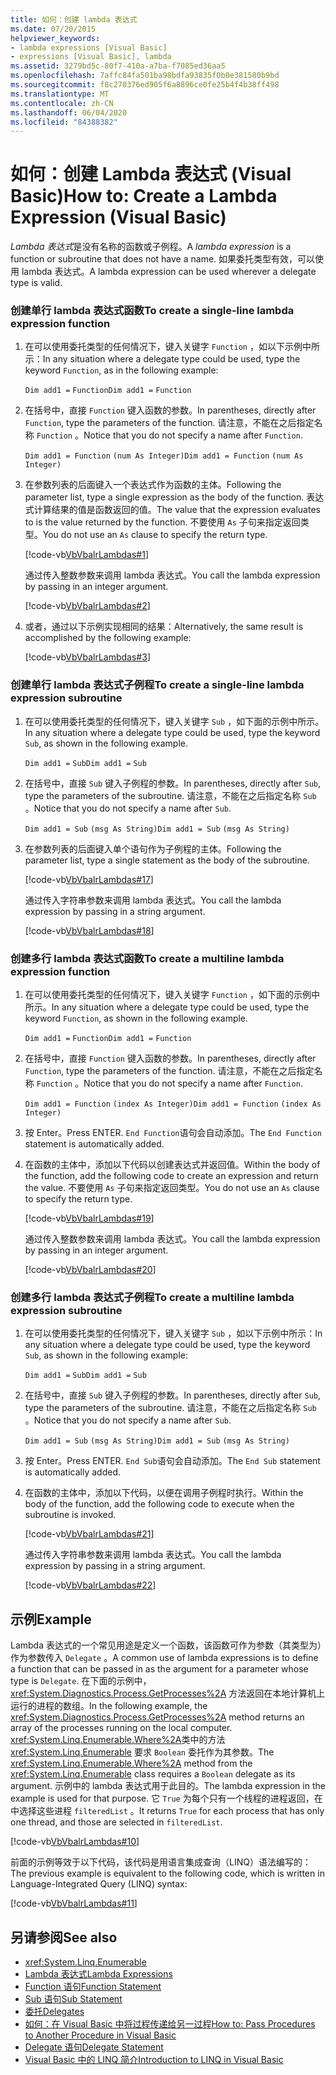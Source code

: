 ```yaml
---
title: 如何：创建 lambda 表达式
ms.date: 07/20/2015
helpviewer_keywords:
- lambda expressions [Visual Basic]
- expressions [Visual Basic], lambda
ms.assetid: 3279bd5c-80f7-410a-a7ba-f7085ed36aa5
ms.openlocfilehash: 7affc84fa501ba98bdfa93835f0b0e381580b9bd
ms.sourcegitcommit: f8c270376ed905f6a8896ce0fe25b4f4b38ff498
ms.translationtype: MT
ms.contentlocale: zh-CN
ms.lasthandoff: 06/04/2020
ms.locfileid: "84388382"
---
```

# <a name="how-to-create-a-lambda-expression-visual-basic"></a><span data-ttu-id="0b594-102">如何：创建 Lambda 表达式 (Visual Basic)</span><span class="sxs-lookup"><span data-stu-id="0b594-102">How to: Create a Lambda Expression (Visual Basic)</span></span>
<span data-ttu-id="0b594-103">*Lambda 表达式*是没有名称的函数或子例程。</span><span class="sxs-lookup"><span data-stu-id="0b594-103">A *lambda expression* is a function or subroutine that does not have a name.</span></span> <span data-ttu-id="0b594-104">如果委托类型有效，可以使用 lambda 表达式。</span><span class="sxs-lookup"><span data-stu-id="0b594-104">A lambda expression can be used wherever a delegate type is valid.</span></span>  
  
### <a name="to-create-a-single-line-lambda-expression-function"></a><span data-ttu-id="0b594-105">创建单行 lambda 表达式函数</span><span class="sxs-lookup"><span data-stu-id="0b594-105">To create a single-line lambda expression function</span></span>  
  
1. <span data-ttu-id="0b594-106">在可以使用委托类型的任何情况下，键入关键字 `Function` ，如以下示例中所示：</span><span class="sxs-lookup"><span data-stu-id="0b594-106">In any situation where a delegate type could be used, type the keyword `Function`, as in the following example:</span></span>  
  
     <span data-ttu-id="0b594-107">`Dim add1 =`   `Function`</span><span class="sxs-lookup"><span data-stu-id="0b594-107">`Dim add1 =`   `Function`</span></span>  
  
2. <span data-ttu-id="0b594-108">在括号中，直接 `Function` 键入函数的参数。</span><span class="sxs-lookup"><span data-stu-id="0b594-108">In parentheses, directly after `Function`, type the parameters of the function.</span></span> <span data-ttu-id="0b594-109">请注意，不能在之后指定名称 `Function` 。</span><span class="sxs-lookup"><span data-stu-id="0b594-109">Notice that you do not specify a name after `Function`.</span></span>  
  
     <span data-ttu-id="0b594-110">`Dim add1 = Function`   `(num As Integer)`</span><span class="sxs-lookup"><span data-stu-id="0b594-110">`Dim add1 = Function`   `(num As Integer)`</span></span>  
  
3. <span data-ttu-id="0b594-111">在参数列表的后面键入一个表达式作为函数的主体。</span><span class="sxs-lookup"><span data-stu-id="0b594-111">Following the parameter list, type a single expression as the body of the function.</span></span> <span data-ttu-id="0b594-112">表达式计算结果的值是函数返回的值。</span><span class="sxs-lookup"><span data-stu-id="0b594-112">The value that the expression evaluates to is the value returned by the function.</span></span> <span data-ttu-id="0b594-113">不要使用 `As` 子句来指定返回类型。</span><span class="sxs-lookup"><span data-stu-id="0b594-113">You do not use an `As` clause to specify the return type.</span></span>  
  
     [!code-vb[VbVbalrLambdas#1](~/samples/snippets/visualbasic/VS_Snippets_VBCSharp/VbVbalrLambdas/VB/Class1.vb#1)]  
  
     <span data-ttu-id="0b594-114">通过传入整数参数来调用 lambda 表达式。</span><span class="sxs-lookup"><span data-stu-id="0b594-114">You call the lambda expression by passing in an integer argument.</span></span>  
  
     [!code-vb[VbVbalrLambdas#2](~/samples/snippets/visualbasic/VS_Snippets_VBCSharp/VbVbalrLambdas/VB/Class1.vb#2)]  
  
4. <span data-ttu-id="0b594-115">或者，通过以下示例实现相同的结果：</span><span class="sxs-lookup"><span data-stu-id="0b594-115">Alternatively, the same result is accomplished by the following example:</span></span>  
  
     [!code-vb[VbVbalrLambdas#3](~/samples/snippets/visualbasic/VS_Snippets_VBCSharp/VbVbalrLambdas/VB/Class1.vb#3)]  
  
### <a name="to-create-a-single-line-lambda-expression-subroutine"></a><span data-ttu-id="0b594-116">创建单行 lambda 表达式子例程</span><span class="sxs-lookup"><span data-stu-id="0b594-116">To create a single-line lambda expression subroutine</span></span>  
  
1. <span data-ttu-id="0b594-117">在可以使用委托类型的任何情况下，键入关键字 `Sub` ，如下面的示例中所示。</span><span class="sxs-lookup"><span data-stu-id="0b594-117">In any situation where a delegate type could be used, type the keyword `Sub`, as shown in the following example.</span></span>  
  
     <span data-ttu-id="0b594-118">`Dim add1 =`   `Sub`</span><span class="sxs-lookup"><span data-stu-id="0b594-118">`Dim add1 =`   `Sub`</span></span>  
  
2. <span data-ttu-id="0b594-119">在括号中，直接 `Sub` 键入子例程的参数。</span><span class="sxs-lookup"><span data-stu-id="0b594-119">In parentheses, directly after `Sub`, type the parameters of the subroutine.</span></span> <span data-ttu-id="0b594-120">请注意，不能在之后指定名称 `Sub` 。</span><span class="sxs-lookup"><span data-stu-id="0b594-120">Notice that you do not specify a name after `Sub`.</span></span>  
  
     <span data-ttu-id="0b594-121">`Dim add1 = Sub`   `(msg As String)`</span><span class="sxs-lookup"><span data-stu-id="0b594-121">`Dim add1 = Sub`   `(msg As String)`</span></span>  
  
3. <span data-ttu-id="0b594-122">在参数列表的后面键入单个语句作为子例程的主体。</span><span class="sxs-lookup"><span data-stu-id="0b594-122">Following the parameter list, type a single statement as the body of the subroutine.</span></span>  
  
     [!code-vb[VbVbalrLambdas#17](~/samples/snippets/visualbasic/VS_Snippets_VBCSharp/VbVbalrLambdas/VB/Class1.vb#17)]  
  
     <span data-ttu-id="0b594-123">通过传入字符串参数来调用 lambda 表达式。</span><span class="sxs-lookup"><span data-stu-id="0b594-123">You call the lambda expression by passing in a string argument.</span></span>  
  
     [!code-vb[VbVbalrLambdas#18](~/samples/snippets/visualbasic/VS_Snippets_VBCSharp/VbVbalrLambdas/VB/Class1.vb#18)]  
  
### <a name="to-create-a-multiline-lambda-expression-function"></a><span data-ttu-id="0b594-124">创建多行 lambda 表达式函数</span><span class="sxs-lookup"><span data-stu-id="0b594-124">To create a multiline lambda expression function</span></span>  
  
1. <span data-ttu-id="0b594-125">在可以使用委托类型的任何情况下，键入关键字 `Function` ，如下面的示例中所示。</span><span class="sxs-lookup"><span data-stu-id="0b594-125">In any situation where a delegate type could be used, type the keyword `Function`, as shown in the following example.</span></span>  
  
     <span data-ttu-id="0b594-126">`Dim add1 =`   `Function`</span><span class="sxs-lookup"><span data-stu-id="0b594-126">`Dim add1 =`   `Function`</span></span>  
  
2. <span data-ttu-id="0b594-127">在括号中，直接 `Function` 键入函数的参数。</span><span class="sxs-lookup"><span data-stu-id="0b594-127">In parentheses, directly after `Function`, type the parameters of the function.</span></span> <span data-ttu-id="0b594-128">请注意，不能在之后指定名称 `Function` 。</span><span class="sxs-lookup"><span data-stu-id="0b594-128">Notice that you do not specify a name after `Function`.</span></span>  
  
     <span data-ttu-id="0b594-129">`Dim add1 = Function`   `(index As Integer)`</span><span class="sxs-lookup"><span data-stu-id="0b594-129">`Dim add1 = Function`   `(index As Integer)`</span></span>  
  
3. <span data-ttu-id="0b594-130">按 Enter。</span><span class="sxs-lookup"><span data-stu-id="0b594-130">Press ENTER.</span></span> <span data-ttu-id="0b594-131">`End Function`语句会自动添加。</span><span class="sxs-lookup"><span data-stu-id="0b594-131">The `End Function` statement is automatically added.</span></span>  
  
4. <span data-ttu-id="0b594-132">在函数的主体中，添加以下代码以创建表达式并返回值。</span><span class="sxs-lookup"><span data-stu-id="0b594-132">Within the body of the function, add the following code to create an expression and return the value.</span></span> <span data-ttu-id="0b594-133">不要使用 `As` 子句来指定返回类型。</span><span class="sxs-lookup"><span data-stu-id="0b594-133">You do not use an `As` clause to specify the return type.</span></span>  
  
     [!code-vb[VbVbalrLambdas#19](~/samples/snippets/visualbasic/VS_Snippets_VBCSharp/VbVbalrLambdas/VB/Class1.vb#19)]  
  
     <span data-ttu-id="0b594-134">通过传入整数参数来调用 lambda 表达式。</span><span class="sxs-lookup"><span data-stu-id="0b594-134">You call the lambda expression by passing in an integer argument.</span></span>  
  
     [!code-vb[VbVbalrLambdas#20](~/samples/snippets/visualbasic/VS_Snippets_VBCSharp/VbVbalrLambdas/VB/Class1.vb#20)]  
  
### <a name="to-create-a-multiline-lambda-expression-subroutine"></a><span data-ttu-id="0b594-135">创建多行 lambda 表达式子例程</span><span class="sxs-lookup"><span data-stu-id="0b594-135">To create a multiline lambda expression subroutine</span></span>  
  
1. <span data-ttu-id="0b594-136">在可以使用委托类型的任何情况下，键入关键字 `Sub` ，如以下示例中所示：</span><span class="sxs-lookup"><span data-stu-id="0b594-136">In any situation where a delegate type could be used, type the keyword `Sub`, as shown in the following example:</span></span>  
  
     <span data-ttu-id="0b594-137">`Dim add1 =`   `Sub`</span><span class="sxs-lookup"><span data-stu-id="0b594-137">`Dim add1 =`   `Sub`</span></span>  
  
2. <span data-ttu-id="0b594-138">在括号中，直接 `Sub` 键入子例程的参数。</span><span class="sxs-lookup"><span data-stu-id="0b594-138">In parentheses, directly after `Sub`, type the parameters of the subroutine.</span></span> <span data-ttu-id="0b594-139">请注意，不能在之后指定名称 `Sub` 。</span><span class="sxs-lookup"><span data-stu-id="0b594-139">Notice that you do not specify a name after `Sub`.</span></span>  
  
     <span data-ttu-id="0b594-140">`Dim add1 = Sub`  `(msg As String)`</span><span class="sxs-lookup"><span data-stu-id="0b594-140">`Dim add1 = Sub`  `(msg As String)`</span></span>  
  
3. <span data-ttu-id="0b594-141">按 Enter。</span><span class="sxs-lookup"><span data-stu-id="0b594-141">Press ENTER.</span></span> <span data-ttu-id="0b594-142">`End Sub`语句会自动添加。</span><span class="sxs-lookup"><span data-stu-id="0b594-142">The `End Sub` statement is automatically added.</span></span>  
  
4. <span data-ttu-id="0b594-143">在函数的主体中，添加以下代码，以便在调用子例程时执行。</span><span class="sxs-lookup"><span data-stu-id="0b594-143">Within the body of the function, add the following code to execute when the subroutine is invoked.</span></span>  
  
     [!code-vb[VbVbalrLambdas#21](~/samples/snippets/visualbasic/VS_Snippets_VBCSharp/VbVbalrLambdas/VB/Class1.vb#21)]  
  
     <span data-ttu-id="0b594-144">通过传入字符串参数来调用 lambda 表达式。</span><span class="sxs-lookup"><span data-stu-id="0b594-144">You call the lambda expression by passing in a string argument.</span></span>  
  
     [!code-vb[VbVbalrLambdas#22](~/samples/snippets/visualbasic/VS_Snippets_VBCSharp/VbVbalrLambdas/VB/Class1.vb#22)]  
  
## <a name="example"></a><span data-ttu-id="0b594-145">示例</span><span class="sxs-lookup"><span data-stu-id="0b594-145">Example</span></span>  
 <span data-ttu-id="0b594-146">Lambda 表达式的一个常见用途是定义一个函数，该函数可作为参数（其类型为）作为参数传入 `Delegate` 。</span><span class="sxs-lookup"><span data-stu-id="0b594-146">A common use of lambda expressions is to define a function that can be passed in as the argument for a parameter whose type is `Delegate`.</span></span> <span data-ttu-id="0b594-147">在下面的示例中， <xref:System.Diagnostics.Process.GetProcesses%2A> 方法返回在本地计算机上运行的进程的数组。</span><span class="sxs-lookup"><span data-stu-id="0b594-147">In the following example, the <xref:System.Diagnostics.Process.GetProcesses%2A> method returns an array of the processes running on the local computer.</span></span> <span data-ttu-id="0b594-148"><xref:System.Linq.Enumerable.Where%2A>类中的方法 <xref:System.Linq.Enumerable> 要求 `Boolean` 委托作为其参数。</span><span class="sxs-lookup"><span data-stu-id="0b594-148">The <xref:System.Linq.Enumerable.Where%2A> method from the <xref:System.Linq.Enumerable> class requires a `Boolean` delegate as its argument.</span></span> <span data-ttu-id="0b594-149">示例中的 lambda 表达式用于此目的。</span><span class="sxs-lookup"><span data-stu-id="0b594-149">The lambda expression in the example is used for that purpose.</span></span> <span data-ttu-id="0b594-150">它 `True` 为每个只有一个线程的进程返回，在中选择这些进程 `filteredList` 。</span><span class="sxs-lookup"><span data-stu-id="0b594-150">It returns `True` for each process that has only one thread, and those are selected in `filteredList`.</span></span>  
  
 [!code-vb[VbVbalrLambdas#10](~/samples/snippets/visualbasic/VS_Snippets_VBCSharp/VbVbalrLambdas/VB/Class4.vb#10)]  
  
 <span data-ttu-id="0b594-151">前面的示例等效于以下代码，该代码是用语言集成查询（LINQ）语法编写的：</span><span class="sxs-lookup"><span data-stu-id="0b594-151">The previous example is equivalent to the following code, which is written in Language-Integrated Query (LINQ) syntax:</span></span>  
  
 [!code-vb[VbVbalrLambdas#11](~/samples/snippets/visualbasic/VS_Snippets_VBCSharp/VbVbalrLambdas/VB/Class5.vb#11)]  
  
## <a name="see-also"></a><span data-ttu-id="0b594-152">另请参阅</span><span class="sxs-lookup"><span data-stu-id="0b594-152">See also</span></span>

- <xref:System.Linq.Enumerable>
- [<span data-ttu-id="0b594-153">Lambda 表达式</span><span class="sxs-lookup"><span data-stu-id="0b594-153">Lambda Expressions</span></span>](./lambda-expressions.md)
- [<span data-ttu-id="0b594-154">Function 语句</span><span class="sxs-lookup"><span data-stu-id="0b594-154">Function Statement</span></span>](../../../language-reference/statements/function-statement.md)
- [<span data-ttu-id="0b594-155">Sub 语句</span><span class="sxs-lookup"><span data-stu-id="0b594-155">Sub Statement</span></span>](../../../language-reference/statements/sub-statement.md)
- [<span data-ttu-id="0b594-156">委托</span><span class="sxs-lookup"><span data-stu-id="0b594-156">Delegates</span></span>](../delegates/index.md)
- [<span data-ttu-id="0b594-157">如何：在 Visual Basic 中将过程传递给另一过程</span><span class="sxs-lookup"><span data-stu-id="0b594-157">How to: Pass Procedures to Another Procedure in Visual Basic</span></span>](../delegates/how-to-pass-procedures-to-another-procedure.md)
- [<span data-ttu-id="0b594-158">Delegate 语句</span><span class="sxs-lookup"><span data-stu-id="0b594-158">Delegate Statement</span></span>](../../../language-reference/statements/delegate-statement.md)
- [<span data-ttu-id="0b594-159">Visual Basic 中的 LINQ 简介</span><span class="sxs-lookup"><span data-stu-id="0b594-159">Introduction to LINQ in Visual Basic</span></span>](../linq/introduction-to-linq.md)
